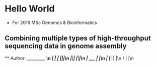 # Hello World
* For 2016 MSc Genomcs & Bioinformatics

## Combining multiple types of high-throughput sequencing data in genome assembly

** Author:
   _________  _________\n
   | __|__ |  |___|___|\n
   |___|___|  |___|___|\n
   |  ___  |      |\n
   | |___| |      |\n
   /      \|      |\n

